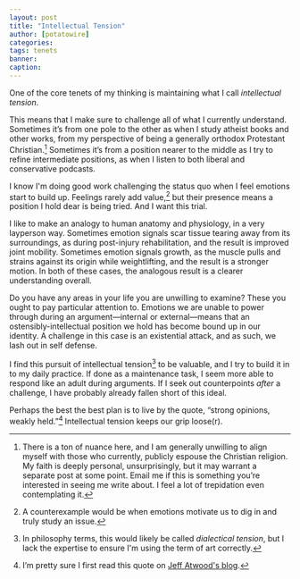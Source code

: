 ```yaml
---
layout: post
title: "Intellectual Tension"
author: [potatowire]
categories: 
tags: tenets
banner: 
caption:
---
```


One of the core tenets of my thinking is maintaining what I call *intellectual tension*.

This means that I make sure to challenge all of what I currently understand. Sometimes it’s from one pole to the other as when I  study atheist books and other works, from my perspective of being a generally orthodox Protestant Christian.[^1] Sometimes it’s from a position nearer to the middle as I try to refine intermediate positions, as when I listen to both liberal and conservative podcasts. 

I know I'm doing good work challenging the status quo when I feel emotions start to build up. Feelings rarely add value,[^2] but their presence means a position I hold dear is being tried. And I want this trial.

I like to make an analogy to human anatomy and physiology, in a very layperson way. Sometimes emotion signals scar tissue tearing away from its surroundings, as during post-injury rehabilitation, and the result is improved joint mobility. Sometimes emotion signals growth, as the muscle pulls and strains against its origin while weightlifting, and the result is a stronger motion. In both of these cases, the analogous result is a clearer understanding overall. 

Do you have any areas in your life you are unwilling to examine? These you ought to pay particular attention to. Emotions we are unable to power through during an argument—internal or external—means that an ostensibly-intellectual position we hold has become bound up in our identity. A challenge in this case is an existential attack, and as such, we lash out in self defense.

I find this pursuit of intellectual tension[^3] to be valuable, and I try to build it in to my daily practice. If done as a maintenance task, I seem more able to respond like an adult during arguments. If I seek out counterpoints *after* a challenge, I have probably already fallen short of this ideal.

Perhaps the best the best plan is to live by the quote, “strong opinions, weakly held.”[^4] Intellectual tension keeps our grip loose(r).



[^1]:	There is a ton of nuance here, and I am generally unwilling to align myself with those who currently, publicly espouse the Christian religion. My faith is deeply personal, unsurprisingly, but it may warrant a separate post at some point. Email me if this is something you’re interested in seeing me write about. I feel a lot of trepidation even contemplating it.

[^2]:	A counterexample would be when emotions motivate us to dig in and truly study an issue.

[^3]:	In philosophy terms, this would likely be called *dialectical tension*, but I lack the expertise to ensure I'm using the term of art correctly.

[^4]:	I’m pretty sure I first read this quote on [Jeff Atwood's blog][1].

[1]:	https://blog.codinghorror.com/strong-opinions-weakly-held/